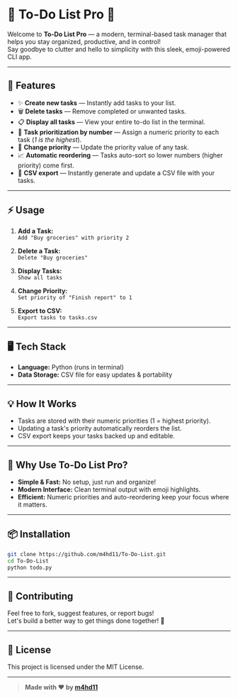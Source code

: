 # 📝 To-Do List Pro 🚀

Welcome to **To-Do List Pro** — a modern, terminal-based task manager that helps you stay organized, productive, and in control!  
Say goodbye to clutter and hello to simplicity with this sleek, emoji-powered CLI app.  

---

## 🌟 Features

- ✨ **Create new tasks** — Instantly add tasks to your list.
- 🗑️ **Delete tasks** — Remove completed or unwanted tasks.
- 📋 **Display all tasks** — View your entire to-do list in the terminal.
- 🔢 **Task prioritization by number** — Assign a numeric priority to each task (*1 is the highest*).
- 🔄 **Change priority** — Update the priority value of any task.
- 📈 **Automatic reordering** — Tasks auto-sort so lower numbers (higher priority) come first.
- 📂 **CSV export** — Instantly generate and update a CSV file with your tasks.

---

## ⚡️ Usage

1. **Add a Task:**  
   `Add "Buy groceries" with priority 2`

2. **Delete a Task:**  
   `Delete "Buy groceries"`

3. **Display Tasks:**  
   `Show all tasks`

4. **Change Priority:**  
   `Set priority of "Finish report" to 1`

5. **Export to CSV:**  
   `Export tasks to tasks.csv`

---

## 🖥️ Tech Stack

- **Language:** Python (runs in terminal)
- **Data Storage:** CSV file for easy updates & portability

---

## 💡 How It Works

- Tasks are stored with their numeric priorities (1 = highest priority).
- Updating a task's priority automatically reorders the list.
- CSV export keeps your tasks backed up and editable.

---

## 🎯 Why Use To-Do List Pro?

- **Simple & Fast:** No setup, just run and organize!
- **Modern Interface:** Clean terminal output with emoji highlights.
- **Efficient:** Numeric priorities and auto-reordering keep your focus where it matters.

---

## 📦 Installation

```bash
git clone https://github.com/m4hd11/To-Do-List.git
cd To-Do-List
python todo.py
```

---

## 🙌 Contributing

Feel free to fork, suggest features, or report bugs!  
Let's build a better way to get things done together! 💬

---

## 📄 License

This project is licensed under the MIT License.

---

> **Made with ❤️ by [m4hd11](https://github.com/m4hd11)**
